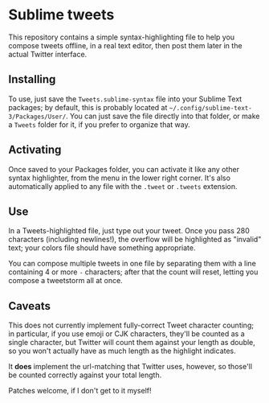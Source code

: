 # Sublime tweets

This repository contains a simple syntax-highlighting file
to help you compose tweets offline,
in a real text editor,
then post them later in the actual Twitter interface.

## Installing
To use,
just save the `Tweets.sublime-syntax` file
into your Sublime Text packages;
by default,
this is probably located at `~/.config/sublime-text-3/Packages/User/`.
You can just save the file directly into that folder,
or make a `Tweets` folder for it,
if you prefer to organize that way.

## Activating

Once saved to your Packages folder,
you can activate it like any other syntax highlighter,
from the menu in the lower right corner.
It's also automatically applied to any file with the `.tweet` or `.tweets` extension.

## Use

In a Tweets-highlighted file, just type out your tweet.
Once you pass 280 characters
(including newlines!),
the overflow will be highlighted as "invalid" text;
your colors file should have something appropriate.

You can compose multiple tweets in one file
by separating them with a line containing 4 or more `-` characters;
after that the count will reset,
letting you compose a tweetstorm all at once.

## Caveats

This does not currently implement fully-correct Tweet character counting;
in particular, if you use emoji or CJK characters,
they'll be counted as a single character,
but Twitter will count them against your length as double,
so you won't actually have as much length as the highlight indicates.

It **does** implement the url-matching that Twitter uses, however,
so those'll be counted correctly against your total length.

Patches welcome,
if I don't get to it myself!
